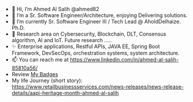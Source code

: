 - 👋 Hi, I’m Ahmed Al Salih @ahmed82 
- 👀 I’m a Sr. Software Engineer/Architecture, enjoying Delivering solutions.
- 🌱 I’m currently Sr. Software Engineer III / Tech Lead @ AholdDelhaize. Ph.D. 
- 💞️ Research area on Cybersecurity, Blockchain, DLT, Consensus algorithm, AI and IoT. Future research .....
- ✨ Enterprise applications, Restful APIs, JAVA EE, Spring Boot Framework, DevSecOps, orchestration systems, system architecture.
- 📫 You can reach me at https://www.linkedin.com/in/ahmed-al-salih-85810a56/
- Review [My Badges](https://www.credly.com/users/ahmed-al-salih/badges)
- My life Journey (short story): https://www.retailbusinessservices.com/news-releases/news-release-details/aapi-heritage-month-ahmed-al-salih 
<!---
ahmed82/ahmed82 is a ✨ special ✨ repository because its `README.md` (this file) appears on your GitHub profile.
You can click the Preview link to take a look at your changes.
--->

